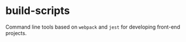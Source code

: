 # build-scripts

Command line tools based on `webpack` and `jest` for developing front-end projects.
